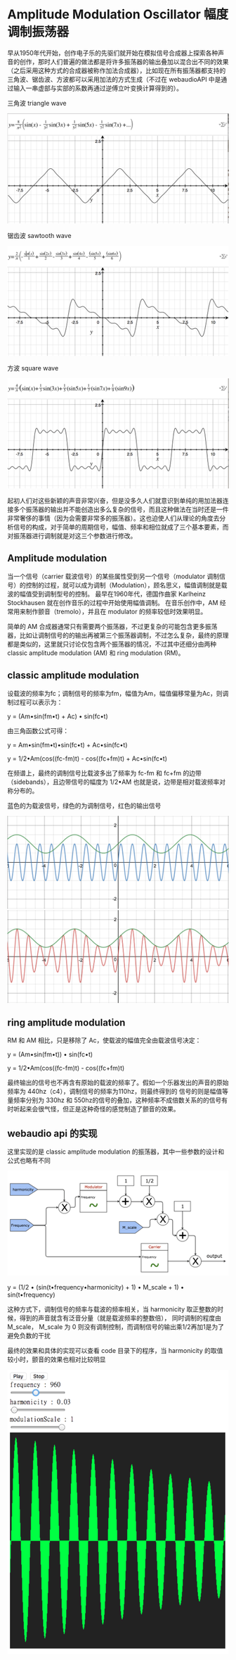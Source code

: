 # Amplitude Modulation Oscillator 幅度调制振荡器
早从1950年代开始，创作电子乐的先驱们就开始在模拟信号合成器上探索各种声音的创作，那时人们普遍的做法都是将许多振荡器的输出叠加以混合出不同的效果（之后采用这种方式的合成器被称作加法合成器），比如现在所有振荡器都支持的三角波、锯齿波、方波都可以采用加法的方式生成（不过在 webaudioAPI 中是通过输入一串虚部与实部的系数再通过逆傅立叶变换计算得到的）。

三角波 triangle wave

![triangle wave](./assets/triangle-min.png)

锯齿波 sawtooth wave

![sawtooth wave](./assets/sawtooth-min.png)

方波 square wave

![square wave](./assets/square-min.png)

起初人们对这些新颖的声音非常兴奋，但是没多久人们就意识到单纯的用加法器连接多个振荡器的输出并不能创造出多么复杂的信号，而且这种做法在当时还是一件非常奢侈的事情（因为会需要非常多的振荡器）。这也迫使人们从理论的角度去分析信号的构成，对于简单的周期信号，幅值、频率和相位就成了三个基本要素，而对振荡器进行调制就是对这三个参数进行修改。

## Amplitude modulation

当一个信号（carrier 载波信号）的某些属性受到另一个信号（modulator 调制信号）的控制的过程，就可以成为调制（Modulation），顾名思义，幅值调制就是载波的幅值受到调制型号的控制。
最早在1960年代，德国作曲家 Karlheinz Stockhausen 就在创作音乐的过程中开始使用幅值调制。
在音乐创作中，AM 经常用来制作颤音（tremolo），并且在 modulator 的频率较低时效果明显。

简单的 AM 合成器通常只有需要两个振荡器，不过更复杂的可能包含更多振荡器，比如让调制信号的的输出再被第三个振荡器调制，不过怎么复杂，最终的原理都是类似的，这里就只讨论仅包含两个振荡器的情况，不过其中还细分由两种 classic amplitude modulation (AM) 和 ring modulation (RM)。

## classic amplitude modulation
设载波的频率为fc；调制信号的频率为fm，幅值为Am，幅值偏移常量为Ac，则调制过程可以表示为：

y = (Am•sin(fm•t) + Ac) • sin(fc•t)

由三角函数公式可得：

y = Am•sin(fm•t)•sin(fc•t) + Ac•sin(fc•t)

y = 1/2•Am(cos((fc-fm)t) - cos((fc+fm)t) + Ac•sin(fc•t)

在频谱上，最终的调制信号比载波多出了频率为 fc-fm 和 fc+fm 的边带（sidebands），且边带信号的幅度为 1/2•AM
也就是说，边带是相对载波频率对称分布的。

蓝色的为载波信号，绿色的为调制信号，红色的输出信号

![carrier and modulator](./assets/carrier&modulator.png)
![modulated and modulator](./assets/modulated&modulator.png)

## ring amplitude modulation
RM 和 AM 相比，只是移除了 Ac，使载波的幅值完全由载波信号决定：

y = (Am•sin(fm•t)) • sin(fc•t)

y = 1/2•Am(cos((fc-fm)t) - cos((fc+fm)t)

最终输出的信号也不再含有原始的载波的频率了。假如一个乐器发出的声音的原始频率为 440hz（c4），调制信号的频率为110hz，则最终得到的
信号的则是幅值等量频率分别为 330hz 和 550hz的信号的叠加，这种频率不成倍数关系的的信号有时听起来会很气怪，但正是这种奇怪的感觉制造了颤音的效果。

## webaudio api 的实现
这里实现的是 classic amplitude modulation 的振荡器，其中一些参数的设计和公式也略有不同

![AM Graph](./assets/am.png)

y = (1/2 • (sin(t•frequency•harmonicity) + 1) • M_scale + 1) • sin(t•frequency)

这种方式下，调制信号的频率与载波的频率相关，当 harmonicity 取正整数的时候，得到的声音就含有泛音分量（就是载波频率的整数倍），
同时调制的程度由 M_scale， M_scale 为 0 则没有调制控制，而调制信号的输出乘1/2再加1是为了避免负数的干扰

最终的效果和具体的实现可以查看 code 目录下的程序，当 harmonicity 的取值较小时，颤音的效果也相对比较明显

![result](./assets/result.png)